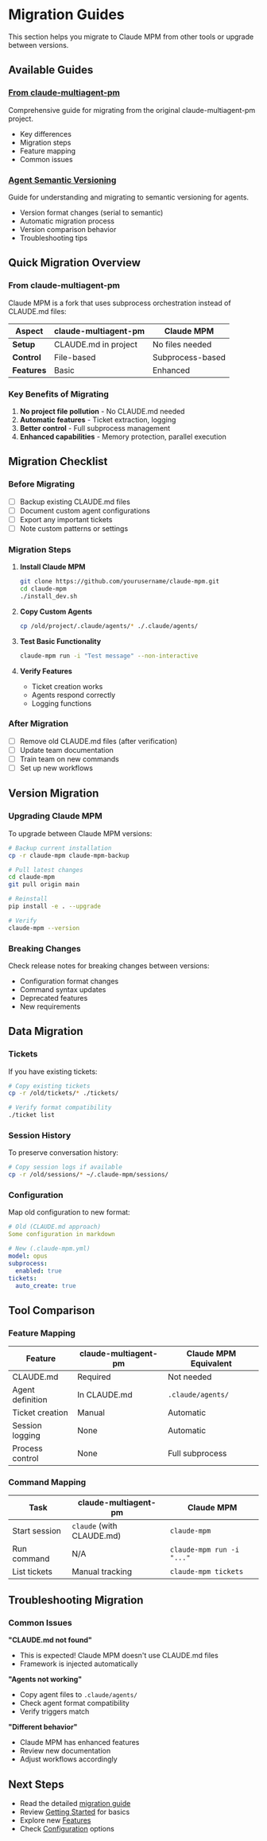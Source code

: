 # Migration Guides

This section helps you migrate to Claude MPM from other tools or upgrade between versions.

## Available Guides

### [From claude-multiagent-pm](from-claude-multiagent-pm.md)
Comprehensive guide for migrating from the original claude-multiagent-pm project.
- Key differences
- Migration steps
- Feature mapping
- Common issues

### [Agent Semantic Versioning](agent-semantic-versioning.md)
Guide for understanding and migrating to semantic versioning for agents.
- Version format changes (serial to semantic)
- Automatic migration process
- Version comparison behavior
- Troubleshooting tips

## Quick Migration Overview

### From claude-multiagent-pm

Claude MPM is a fork that uses subprocess orchestration instead of CLAUDE.md files:

| Aspect | claude-multiagent-pm | Claude MPM |
|--------|---------------------|------------|
| **Setup** | CLAUDE.md in project | No files needed |
| **Control** | File-based | Subprocess-based |
| **Features** | Basic | Enhanced |

### Key Benefits of Migrating

1. **No project file pollution** - No CLAUDE.md needed
2. **Automatic features** - Ticket extraction, logging
3. **Better control** - Full subprocess management
4. **Enhanced capabilities** - Memory protection, parallel execution

## Migration Checklist

### Before Migrating

- [ ] Backup existing CLAUDE.md files
- [ ] Document custom agent configurations
- [ ] Export any important tickets
- [ ] Note custom patterns or settings

### Migration Steps

1. **Install Claude MPM**
   ```bash
   git clone https://github.com/yourusername/claude-mpm.git
   cd claude-mpm
   ./install_dev.sh
   ```

2. **Copy Custom Agents**
   ```bash
   cp /old/project/.claude/agents/* ./.claude/agents/
   ```

3. **Test Basic Functionality**
   ```bash
   claude-mpm run -i "Test message" --non-interactive
   ```

4. **Verify Features**
   - Ticket creation works
   - Agents respond correctly
   - Logging functions

### After Migration

- [ ] Remove old CLAUDE.md files (after verification)
- [ ] Update team documentation
- [ ] Train team on new commands
- [ ] Set up new workflows

## Version Migration

### Upgrading Claude MPM

To upgrade between Claude MPM versions:

```bash
# Backup current installation
cp -r claude-mpm claude-mpm-backup

# Pull latest changes
cd claude-mpm
git pull origin main

# Reinstall
pip install -e . --upgrade

# Verify
claude-mpm --version
```

### Breaking Changes

Check release notes for breaking changes between versions:
- Configuration format changes
- Command syntax updates
- Deprecated features
- New requirements

## Data Migration

### Tickets

If you have existing tickets:

```bash
# Copy existing tickets
cp -r /old/tickets/* ./tickets/

# Verify format compatibility
./ticket list
```

### Session History

To preserve conversation history:

```bash
# Copy session logs if available
cp -r /old/sessions/* ~/.claude-mpm/sessions/
```

### Configuration

Map old configuration to new format:

```yaml
# Old (CLAUDE.md approach)
Some configuration in markdown

# New (.claude-mpm.yml)
model: opus
subprocess:
  enabled: true
tickets:
  auto_create: true
```

## Tool Comparison

### Feature Mapping

| Feature | claude-multiagent-pm | Claude MPM Equivalent |
|---------|---------------------|---------------------|
| CLAUDE.md | Required | Not needed |
| Agent definition | In CLAUDE.md | `.claude/agents/` |
| Ticket creation | Manual | Automatic |
| Session logging | None | Automatic |
| Process control | None | Full subprocess |

### Command Mapping

| Task | claude-multiagent-pm | Claude MPM |
|------|---------------------|------------|
| Start session | `claude` (with CLAUDE.md) | `claude-mpm` |
| Run command | N/A | `claude-mpm run -i "..."` |
| List tickets | Manual tracking | `claude-mpm tickets` |

## Troubleshooting Migration

### Common Issues

**"CLAUDE.md not found"**
- This is expected! Claude MPM doesn't use CLAUDE.md files
- Framework is injected automatically

**"Agents not working"**
- Copy agent files to `.claude/agents/`
- Check agent format compatibility
- Verify triggers match

**"Different behavior"**
- Claude MPM has enhanced features
- Review new documentation
- Adjust workflows accordingly

## Next Steps

- Read the detailed [migration guide](from-claude-multiagent-pm.md)
- Review [Getting Started](../01-getting-started/README.md) for basics
- Explore new [Features](../03-features/README.md)
- Check [Configuration](../04-reference/configuration.md) options